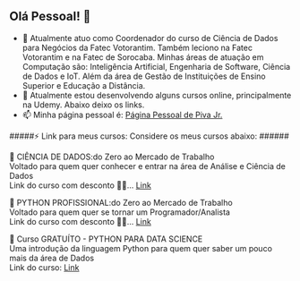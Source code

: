 ## Olá Pessoal! 👋

- 🔭 Atualmente atuo como Coordenador do curso de Ciência de Dados para Negócios da Fatec Votorantim. Também leciono na Fatec Votorantim e na Fatec de Sorocaba. Minhas áreas de atuação em Computação são: Inteligência Artificial, Engenharia de Software, Ciência de Dados e IoT.  Além da área de Gestão de Instituições de Ensino Superior e Educação a Distância.
- 🌱 Atualmente estou desenvolvendo alguns cursos online, principalmente na Udemy. Abaixo deixo os links.
- 📫 Minha página pessoal é: [Página Pessoal de Piva Jr.](https://piva.pro.br)

#####⚡ Link para meus cursos:  Considere os meus cursos abaixo: ###### 

🎁 CIÊNCIA DE DADOS:do Zero ao Mercado de Trabalho  
Voltado para quem quer conhecer e entrar na área de Análise e Ciência de Dados  
Link do curso com desconto 🚀💲... [Link](https://www.udemy.com/course/ciencia_de_dados/)  

🎁 PYTHON PROFISSIONAL:do Zero ao Mercado de Trabalho  
Voltado para quem quer se tornar um Programador/Analista  
Link do curso com desconto 🚀💲... [Link](https://www.udemy.com/course/python-profissional/)  

🎁 Curso GRATUÍTO - PYTHON PARA DATA SCIENCE  
Uma introdução da linguagem Python para quem quer saber um pouco mais da área de Dados  
Link do curso: [Link](https://www.udemy.com/course/python-para-data-science-parte1/)  
